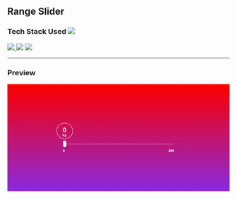 ## Range Slider

<h3> Tech Stack Used <img src = "https://media2.giphy.com/media/QssGEmpkyEOhBCb7e1/giphy.gif?cid=ecf05e47a0n3gi1bfqntqmob8g9aid1oyj2wr3ds3mg700bl&rid=giphy.gif" width = 32px> </h3>

<p align="left">
    <a href="https://www.w3.org/html/" target="_blank"> <img src="https://img.icons8.com/color/48/000000/html-5--v1.png"/>
    <a href="https://www.w3schools.com/css/" target="_blank"><img src="https://img.icons8.com/color/48/000000/css3.png"/></a>   
    <img src="https://img.icons8.com/color/48/000000/javascript--v1.png"/>
</p>

<hr>

### Preview
![](./assets/preview.gif)